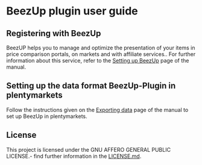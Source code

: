 
# BeezUp plugin user guide

<div class="container-toc"></div>

## Registering with BeezUp

BeezUP helps you to manage and optimize the presentation of your items in price comparison portals, on markets and with affiliate services.. For further information about this service, refer to the [Setting up BeezUp](https://www.plentymarkets.co.uk/manual/client-store/standard/external-services/beezup/) page of the manual.

## Setting up the data format BeezUp-Plugin in plentymarkets

Follow the instructions given on the [Exporting data](https://www.plentymarkets.co.uk/manual/data-exchange/exporting-data/#4) page of the manual to set up BeezUp in plentymarkets.

## License

This project is licensed under the GNU AFFERO GENERAL PUBLIC LICENSE.- find further information in the [LICENSE.md](https://github.com/plentymarkets/plugin-elastic-export-beeup/blob/master/LICENSE.md).
